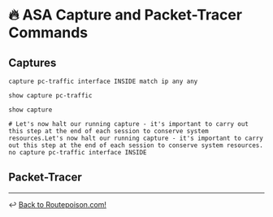 # 🔥 ASA Capture and Packet-Tracer Commands

## Captures

```
capture pc-traffic interface INSIDE match ip any any
```

```
show capture pc-traffic
```

```
show capture
```

```
# Let's now halt our running capture - it's important to carry out this step at the end of each session to conserve system resources.Let's now halt our running capture - it's important to carry out this step at the end of each session to conserve system resources.
no capture pc-traffic interface INSIDE
```

## Packet-Tracer

---

↩️ [Back to Routepoison.com!](../../index.md)
